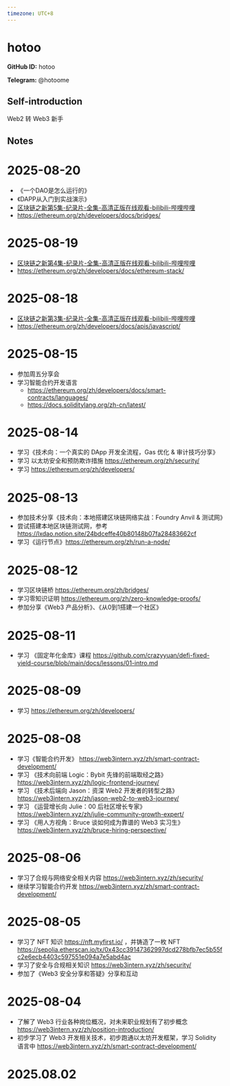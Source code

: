 ```yaml
---
timezone: UTC+8
---
```


# hotoo

**GitHub ID:** hotoo

**Telegram:** @hotoome

## Self-introduction

Web2 转 Web3 新手

## Notes

<!-- Content_START -->
# 2025-08-20

- 《一个DAO是怎么运行的》
- 《DAPP从入门到实战演示》
- [区块链之新第5集-纪录片-全集-高清正版在线观看-bilibili-哔哩哔哩](https://www.bilibili.com/bangumi/play/ep290337?from=search&seid=4820733908948631673&from_spmid=666.25.episode.0)
- https://ethereum.org/zh/developers/docs/bridges/

# 2025-08-19

- [区块链之新第4集-纪录片-全集-高清正版在线观看-bilibili-哔哩哔哩](https://www.bilibili.com/bangumi/play/ep290335?from=search&seid=4820733908948631673&from_spmid=666.25.episode.0)
- https://ethereum.org/zh/developers/docs/ethereum-stack/

# 2025-08-18

- [区块链之新第3集-纪录片-全集-高清正版在线观看-bilibili-哔哩哔哩](https://www.bilibili.com/bangumi/play/ep290334?from=search&seid=4820733908948631673&from_spmid=666.25.episode.0)
- https://ethereum.org/zh/developers/docs/apis/javascript/

# 2025-08-15

- 参加周五分享会
- 学习智能合约开发语言 
  - https://ethereum.org/zh/developers/docs/smart-contracts/languages/
  - https://docs.soliditylang.org/zh-cn/latest/

# 2025-08-14

- 学习《技术向：一个真实的 DApp 开发全流程，Gas 优化 & 审计技巧分享》
- 学习 以太坊安全和预防欺诈措施 https://ethereum.org/zh/security/
- 学习 https://ethereum.org/zh/developers/

# 2025-08-13

- 参加技术分享《技术向：本地搭建区块链网络实战：Foundry Anvil & 测试网》
- 尝试搭建本地区块链测试网，参考 https://lxdao.notion.site/24bdceffe40b80148b07fa28483662cf
- 学习《运行节点》https://ethereum.org/zh/run-a-node/

# 2025-08-12

- 学习区块链桥 https://ethereum.org/zh/bridges/
- 学习零知识证明 https://ethereum.org/zh/zero-knowledge-proofs/
- 参加分享《Web3 产品分析》、《从0到1搭建一个社区》

# 2025-08-11

- 学习 《固定年化金库》课程 https://github.com/crazyyuan/defi-fixed-yield-course/blob/main/docs/lessons/01-intro.md

# 2025-08-09

- 学习 https://ethereum.org/zh/developers/

# 2025-08-08

- 学习《智能合约开发》 https://web3intern.xyz/zh/smart-contract-development/
- 学习 《技术向前端 Logic：Bybit 先锋的前端取经之路》 https://web3intern.xyz/zh/logic-frontend-journey/
- 学习 《技术后端向 Jason：资深 Web2 开发者的转型之路》 https://web3intern.xyz/zh/jason-web2-to-web3-journey/
- 学习 《运营增长向 Julie：00 后社区增长专家》 https://web3intern.xyz/zh/julie-community-growth-expert/
- 学习 《用人方视角：Bruce 谈如何成为靠谱的 Web3 实习生》 https://web3intern.xyz/zh/bruce-hiring-perspective/

# 2025-08-06

- 学习了合规与网络安全相关内容 https://web3intern.xyz/zh/security/
- 继续学习智能合约开发 https://web3intern.xyz/zh/smart-contract-development/

# 2025-08-05

- 学习了 NFT 知识 https://nft.myfirst.io/ ，并铸造了一枚 NFT https://sepolia.etherscan.io/tx/0x43cc39147362997dcd278bfb7ec5b55fc2e6ecb4403c597551e094a7e5abd4ac
- 学习了安全与合规相关知识 https://web3intern.xyz/zh/security/
- 参加了《Web3 安全分享和答疑》分享和互动

# 2025-08-04

- 了解了 Web3 行业各种岗位概况，对未来职业规划有了初步概念 https://web3intern.xyz/zh/position-introduction/
- 初步学习了 Web3 开发相关技术，初步跑通以太坊开发框架，学习 Solidity 语言中 https://web3intern.xyz/zh/smart-contract-development/


# 2025.08.02


<!-- Content_END -->
